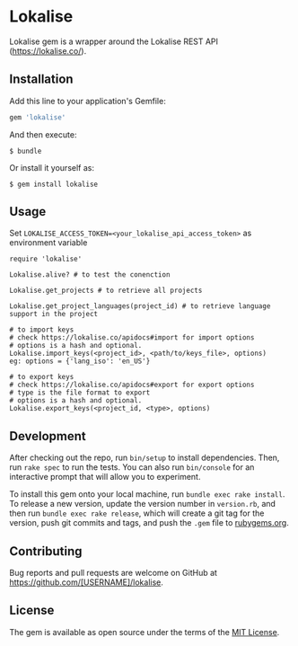 # Lokalise

Lokalise gem is a wrapper around the Lokalise REST API (https://lokalise.co/).

## Installation

Add this line to your application's Gemfile:

```ruby
gem 'lokalise'
```

And then execute:

    $ bundle

Or install it yourself as:

    $ gem install lokalise

## Usage
Set `LOKALISE_ACCESS_TOKEN=<your_lokalise_api_access_token>` as
environment variable

```
require 'lokalise'

Lokalise.alive? # to test the conenction

Lokalise.get_projects # to retrieve all projects

Lokalise.get_project_languages(project_id) # to retrieve language
support in the project

# to import keys
# check https://lokalise.co/apidocs#import for import options
# options is a hash and optional.
Lokalise.import_keys(<project_id>, <path/to/keys_file>, options)
eg: options = {'lang_iso': 'en_US'}

# to export keys
# check https://lokalise.co/apidocs#export for export options
# type is the file format to export
# options is a hash and optional.
Lokalise.export_keys(<project_id, <type>, options)

```


## Development

After checking out the repo, run `bin/setup` to install dependencies. Then, run `rake spec` to run the tests. You can also run `bin/console` for an interactive prompt that will allow you to experiment.

To install this gem onto your local machine, run `bundle exec rake install`. To release a new version, update the version number in `version.rb`, and then run `bundle exec rake release`, which will create a git tag for the version, push git commits and tags, and push the `.gem` file to [rubygems.org](https://rubygems.org).

## Contributing

Bug reports and pull requests are welcome on GitHub at https://github.com/[USERNAME]/lokalise.

## License

The gem is available as open source under the terms of the [MIT License](http://opensource.org/licenses/MIT).
